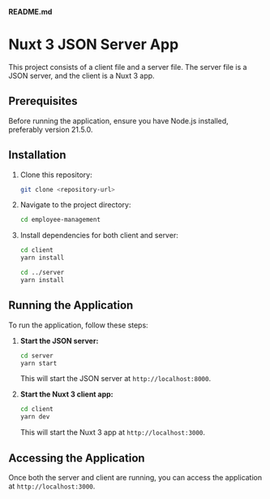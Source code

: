 **README.md**

# Nuxt 3 JSON Server App

This project consists of a client file and a server file. The server file is a JSON server, and the client is a Nuxt 3 app.

## Prerequisites

Before running the application, ensure you have Node.js installed, preferably version 21.5.0.

## Installation

1. Clone this repository:

    ```bash
    git clone <repository-url>
    ```

2. Navigate to the project directory:

    ```bash
    cd employee-management
    ```

3. Install dependencies for both client and server:

    ```bash
    cd client
    yarn install

    cd ../server
    yarn install
    ```

## Running the Application

To run the application, follow these steps:

1. **Start the JSON server:**

    ```bash
    cd server
    yarn start
    ```

    This will start the JSON server at `http://localhost:8000`.

2. **Start the Nuxt 3 client app:**

    ```bash
    cd client
    yarn dev
    ```

    This will start the Nuxt 3 app at `http://localhost:3000`.

## Accessing the Application

Once both the server and client are running, you can access the application at `http://localhost:3000`.
